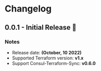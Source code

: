 # Changelog

## 0.0.1 - Initial Release 🎉

### Notes

- Release date: **(October, 10 2022)**
- Supported Terraform version: **v1.x**
- Support Consul-Terraform-Sync: **v0.6.0**
